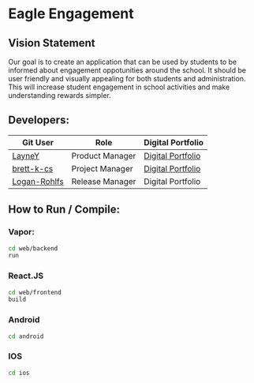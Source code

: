 # Eagle Engagement

## Vision Statement
Our goal is to create an application that can be used by students to be informed about engagement oppotunities around the school.
It should be user friendly and visually appealing for both students and administration.
This will increase student engagement in school activities and make understanding rewards simpler. 

## Developers:

| Git User    |     Role    | Digital Portfolio |
| ----------- | ----------- | ----------------- |
| [LayneY](https://github.com/LayneY) | Product Manager | [Digital Portfolio](https://codermerlin.academy/users/layne-yarbrough/Digital%20Portfolio/index.html) |
| [brett-k-cs](https://github.com/brett-k-cs) | Project Manager | [Digital Portfolio](https://codermerlin.academy/users/brett-kaplan/Digital%20Portfolio/index.html) |
| [Logan-Rohlfs](https://github.com/Logan-Rohlfs) | Release Manager | Digital Portfolio |

## How to Run / Compile:
### Vapor:
```sh
cd web/backend
run
```

### React.JS
```sh
cd web/frontend
build
```

### Android
```sh
cd android
```

### IOS
```sh
cd ios
```
